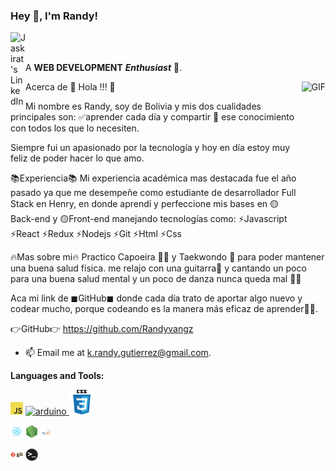 <h3 title="hehehe"> Hey 👋, I'm Randy!</h3>

<a href="www.linkedin.com/in/randy-gutierrez-4422a423b">
  <img align="left" alt="Jaskirat's LinkedIn" width="24px" src="https://cdn.jsdelivr.net/npm/simple-icons@v3/icons/linkedin.svg" />
</a>

<br />
<br />

A **WEB DEVELOPMENT** ***Enthusiast*** 🚀.
 

  <img align="right" alt="GIF" src="https://i.pinimg.com/originals/e4/26/70/e426702edf874b181aced1e2fa5c6cde.gif" height="250" />

Acerca de
👋 Hola !!! 👋

Mi nombre es Randy, soy de Bolivia y mis dos cualidades principales son: 
✅aprender cada día y compartir 📢 ese conocimiento con todos los que lo necesiten.

Siempre fui un apasionado por la tecnología y hoy en día estoy muy feliz de poder hacer lo que amo.

📚Experiencia📚
Mi experiencia académica mas destacada fue el año pasado ya que me desempeñe como estudiante
de desarrollador Full Stack en Henry, en donde aprendí y perfeccione mis bases en 🟡Back-end y 🟡Front-end manejando tecnologías como:
⚡Javascript
⚡React 
⚡Redux
⚡Nodejs
⚡Git
⚡Html
⚡Css

🔥Mas sobre mi🔥
Practico Capoeira 🤸‍♂️ y Taekwondo 🥋 para poder mantener una buena salud física.
me relajo con una guitarra🎸 y cantando un poco para una buena salud mental
y un poco de danza nunca queda mal 🐛😋

Aca mi link de ◼GitHub◼ donde cada día trato de aportar algo nuevo y codear mucho,
porque codeando es la manera más eficaz de aprender👨‍💻.

👉GitHub👉 https://github.com/Randyvangz
- 📫 Email me at [k.randy.gutierrez@gmail.com](mailto:k.randy.gutierrez@gmail.com).



**Languages and Tools:**  

<code><img height="20" src="https://raw.githubusercontent.com/github/explore/80688e429a7d4ef2fca1e82350fe8e3517d3494d/topics/javascript/javascript.png"></code>
 <a href="https://www.arduino.cc/" target="_blank"> <img src="https://cdn.worldvectorlogo.com/logos/arduino-1.svg" alt="arduino" width="40" height="40"/> </a>
<a href="https://www.w3schools.com/css/" target="_blank"> <img src="https://raw.githubusercontent.com/devicons/devicon/master/icons/css3/css3-original-wordmark.svg" alt="css3" width="40" height="40"/> </a>

<code><img height="20" src="https://raw.githubusercontent.com/github/explore/80688e429a7d4ef2fca1e82350fe8e3517d3494d/topics/react/react.png"></code>
<code><img height="20" src="https://raw.githubusercontent.com/github/explore/80688e429a7d4ef2fca1e82350fe8e3517d3494d/topics/nodejs/nodejs.png"></code>
<code><img height="20" src="https://raw.githubusercontent.com/github/explore/80688e429a7d4ef2fca1e82350fe8e3517d3494d/topics/mysql/mysql.png"></code>

<code><img height="20" src="https://raw.githubusercontent.com/github/explore/80688e429a7d4ef2fca1e82350fe8e3517d3494d/topics/git/git.png"></code>
<code><img height="20" src="https://raw.githubusercontent.com/github/explore/80688e429a7d4ef2fca1e82350fe8e3517d3494d/topics/terminal/terminal.png"></code>


<!--
**Randyvangz/randyvangz** is a ✨ _special_ ✨ repository because its `README.md` (this file) appears on your GitHub profile.

Here are some ideas to get you started:

- 🔭 I’m currently working on ...
- 🌱 I’m currently learning ...
- 👯 I’m looking to collaborate on ...
- 🤔 I’m looking for help with ...
- 💬 Ask me about ...
- 📫 How to reach me: ...
- 😄 Pronouns: ...
- ⚡ Fun fact: ...
-->
